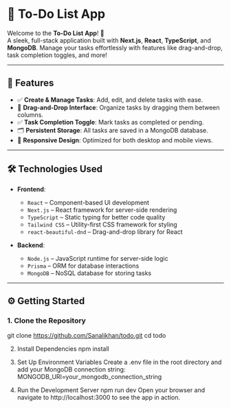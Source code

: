 # 📝 To-Do List App

Welcome to the **To-Do List App**! 🎉  
A sleek, full-stack application built with **Next.js**, **React**, **TypeScript**, and **MongoDB**. Manage your tasks effortlessly with features like drag-and-drop, task completion toggles, and more!

---

## 🚀 Features

- ✅ **Create & Manage Tasks**: Add, edit, and delete tasks with ease.
- 🔄 **Drag-and-Drop Interface**: Organize tasks by dragging them between columns.
- ✅ **Task Completion Toggle**: Mark tasks as completed or pending.
- 🗂️ **Persistent Storage**: All tasks are saved in a MongoDB database.
- 🎨 **Responsive Design**: Optimized for both desktop and mobile views.

---

## 🛠️ Technologies Used

- **Frontend**:  
  - `React` – Component-based UI development  
  - `Next.js` – React framework for server-side rendering  
  - `TypeScript` – Static typing for better code quality  
  - `Tailwind CSS` – Utility-first CSS framework for styling  
  - `react-beautiful-dnd` – Drag-and-drop library for React  

- **Backend**:  
  - `Node.js` – JavaScript runtime for server-side logic  
  - `Prisma` – ORM for database interactions  
  - `MongoDB` – NoSQL database for storing tasks  

---

## ⚙️ Getting Started

### 1. Clone the Repository
git clone https://github.com/Sanalikhan/todo.git
cd todo

2. Install Dependencies
npm install

3. Set Up Environment Variables
Create a .env file in the root directory and add your MongoDB connection string:
MONGODB_URI=your_mongodb_connection_string

4. Run the Development Server
npm run dev
Open your browser and navigate to http://localhost:3000 to see the app in action.

